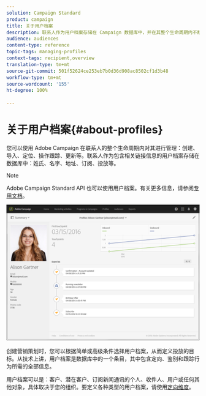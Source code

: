 ```yaml
---
solution: Campaign Standard
product: campaign
title: 关于用户档案
description: 联系人作为用户档案存储在 Campaign 数据库中，并在其整个生命周期内不断更新。
audience: audiences
content-type: reference
topic-tags: managing-profiles
context-tags: recipient,overview
translation-type: tm+mt
source-git-commit: 501f52624ce253eb7b0d36d908ac8502cf1d3b48
workflow-type: tm+mt
source-wordcount: '155'
ht-degree: 100%

---
```



# 关于用户档案{#about-profiles}

您可以使用 Adobe Campaign 在联系人的整个生命周期内对其进行管理：创建、导入、定位、操作跟踪、更新等。联系人作为包含相关链接信息的用户档案存储在数据库中：姓氏、名字、地址、订阅、投放等。

>[!NOTE]
>
>Adobe Campaign Standard API 也可以使用用户档案。有关更多信息，请参阅[专用文档](../../api/using/retrieving-profiles.md)。

![](assets/marketing_history.png)

创建营销策划时，您可以根据简单或高级条件选择用户档案，从而定义投放的目标。从技术上讲，用户档案是数据库中的一个条目，其中包含定向、鉴别和跟踪行为所需的全部信息。

用户档案可以是：客户、潜在客户、订阅新闻通讯的个人、收件人、用户或任何其他对象，具体取决于您的组织。要定义各种类型的用户档案，请使用[定向维度](../../automating/using/query.md#targeting-dimensions-and-resources)。
